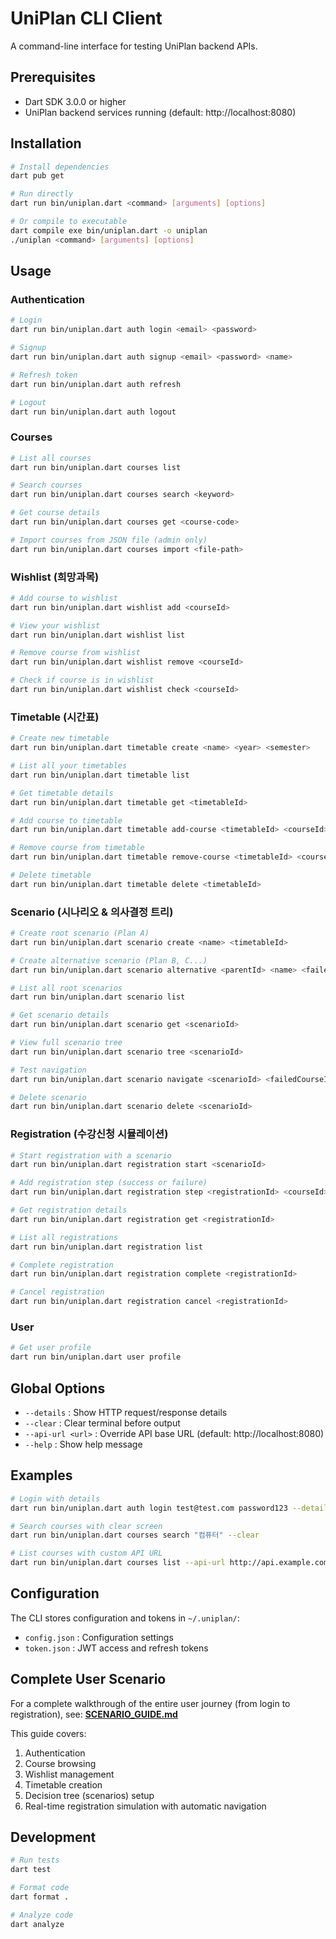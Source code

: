 # UniPlan CLI Client

A command-line interface for testing UniPlan backend APIs.

## Prerequisites

- Dart SDK 3.0.0 or higher
- UniPlan backend services running (default: http://localhost:8080)

## Installation

```bash
# Install dependencies
dart pub get

# Run directly
dart run bin/uniplan.dart <command> [arguments] [options]

# Or compile to executable
dart compile exe bin/uniplan.dart -o uniplan
./uniplan <command> [arguments] [options]
```

## Usage

### Authentication

```bash
# Login
dart run bin/uniplan.dart auth login <email> <password>

# Signup
dart run bin/uniplan.dart auth signup <email> <password> <name>

# Refresh token
dart run bin/uniplan.dart auth refresh

# Logout
dart run bin/uniplan.dart auth logout
```

### Courses

```bash
# List all courses
dart run bin/uniplan.dart courses list

# Search courses
dart run bin/uniplan.dart courses search <keyword>

# Get course details
dart run bin/uniplan.dart courses get <course-code>

# Import courses from JSON file (admin only)
dart run bin/uniplan.dart courses import <file-path>
```

### Wishlist (희망과목)

```bash
# Add course to wishlist
dart run bin/uniplan.dart wishlist add <courseId>

# View your wishlist
dart run bin/uniplan.dart wishlist list

# Remove course from wishlist
dart run bin/uniplan.dart wishlist remove <courseId>

# Check if course is in wishlist
dart run bin/uniplan.dart wishlist check <courseId>
```

### Timetable (시간표)

```bash
# Create new timetable
dart run bin/uniplan.dart timetable create <name> <year> <semester>

# List all your timetables
dart run bin/uniplan.dart timetable list

# Get timetable details
dart run bin/uniplan.dart timetable get <timetableId>

# Add course to timetable
dart run bin/uniplan.dart timetable add-course <timetableId> <courseId>

# Remove course from timetable
dart run bin/uniplan.dart timetable remove-course <timetableId> <courseId>

# Delete timetable
dart run bin/uniplan.dart timetable delete <timetableId>
```

### Scenario (시나리오 & 의사결정 트리)

```bash
# Create root scenario (Plan A)
dart run bin/uniplan.dart scenario create <name> <timetableId>

# Create alternative scenario (Plan B, C...)
dart run bin/uniplan.dart scenario alternative <parentId> <name> <failedCourseId> <timetableId>

# List all root scenarios
dart run bin/uniplan.dart scenario list

# Get scenario details
dart run bin/uniplan.dart scenario get <scenarioId>

# View full scenario tree
dart run bin/uniplan.dart scenario tree <scenarioId>

# Test navigation
dart run bin/uniplan.dart scenario navigate <scenarioId> <failedCourseId>

# Delete scenario
dart run bin/uniplan.dart scenario delete <scenarioId>
```

### Registration (수강신청 시뮬레이션)

```bash
# Start registration with a scenario
dart run bin/uniplan.dart registration start <scenarioId>

# Add registration step (success or failure)
dart run bin/uniplan.dart registration step <registrationId> <courseId> <SUCCESS|FAILED>

# Get registration details
dart run bin/uniplan.dart registration get <registrationId>

# List all registrations
dart run bin/uniplan.dart registration list

# Complete registration
dart run bin/uniplan.dart registration complete <registrationId>

# Cancel registration
dart run bin/uniplan.dart registration cancel <registrationId>
```

### User

```bash
# Get user profile
dart run bin/uniplan.dart user profile
```

## Global Options

- `--details` : Show HTTP request/response details
- `--clear` : Clear terminal before output
- `--api-url <url>` : Override API base URL (default: http://localhost:8080)
- `--help` : Show help message

## Examples

```bash
# Login with details
dart run bin/uniplan.dart auth login test@test.com password123 --details

# Search courses with clear screen
dart run bin/uniplan.dart courses search "컴퓨터" --clear

# List courses with custom API URL
dart run bin/uniplan.dart courses list --api-url http://api.example.com
```

## Configuration

The CLI stores configuration and tokens in `~/.uniplan/`:
- `config.json` : Configuration settings
- `token.json` : JWT access and refresh tokens

## Complete User Scenario

For a complete walkthrough of the entire user journey (from login to registration), see:
**[SCENARIO_GUIDE.md](SCENARIO_GUIDE.md)**

This guide covers:
1. Authentication
2. Course browsing
3. Wishlist management
4. Timetable creation
5. Decision tree (scenarios) setup
6. Real-time registration simulation with automatic navigation

## Development

```bash
# Run tests
dart test

# Format code
dart format .

# Analyze code
dart analyze
```
